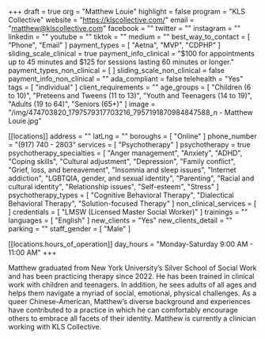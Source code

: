 +++
draft = true
org = "Matthew Louie"
highlight = false
program = "KLS Collective"
website = "https://klscollective.com/"
email = "matthew@klscollective.com"
facebook = ""
twitter = ""
instagram = ""
linkedin = ""
youtube = ""
tiktok = ""
medium = ""
best_way_to_contact = [ "Phone", "Email" ]
payment_types = [ "Aetna", "MVP", "CDPHP" ]
sliding_scale_clinical = true
payment_info_clinical = "$100 for appointments up to 45 minutes and $125 for sessions lasting 60 minutes or longer."
payment_types_non_clinical = [ ]
sliding_scale_non_clinical = false
payment_info_non_clinical = ""
ada_compliant = false
telehealth = "Yes"
tags = [ "individual" ]
client_requirements = ""
age_groups = [
  "Children (6 to 10)",
  "Preteens and Tweens (11 to 13)",
  "Youth and Teenagers (14 to 19)",
  "Adults (19 to 64)",
  "Seniors (65+)"
]
image = "/img/474703820_1797579317703216_7957191870984847588_n - Matthew Louie.jpg"

[[locations]]
address = ""
latLng = ""
boroughs = [ "Online" ]
phone_number = "(917) 740 - 2803"
services = [ "Psychotherapy" ]
psychotherapy = true
psychotherapy_specialties = [
  "Anger management",
  "Anxiety",
  "ADHD",
  "Coping skills",
  "Cultural adjustment",
  "Depression",
  "Family conflict",
  "Grief, loss, and bereavement",
  "Insomnia and sleep issues",
  "Internet addiction",
  "LGBTQIA, gender, and sexual identity",
  "Parenting",
  "Racial and cultural identity",
  "Relationship issues",
  "Self-esteem",
  "Stress"
]
psychotherapy_types = [
  "Cognitive Behavioral Therapy",
  "Dialectical Behavioral Therapy",
  "Solution-focused Therapy"
]
non_clinical_services = [ ]
credentials = [ "LMSW (Licensed Master Social Worker)" ]
trainings = ""
languages = [ "English" ]
new_clients = "Yes"
new_clients_detail = ""
parking = ""
staff_gender = [ "Male" ]

  [[locations.hours_of_operation]]
  day_hours = "Monday-Saturday 9:00 AM - 11:00 AM"
+++

Matthew graduated from New York University’s Silver School of Social Work and has been practicing therapy since 2022. He has been trained in clinical work with children and teenagers. In addition, he sees adults of all ages and helps them navigate a myriad of social, emotional, physical challenges. As a queer Chinese-American, Matthew’s diverse background and experiences have contributed to a practice in which he can comfortably encourage others to embrace all facets of their identity. Matthew is currently a clinician working with KLS Collective. 
